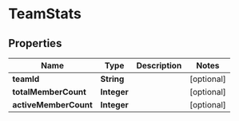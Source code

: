 
# TeamStats

## Properties
Name | Type | Description | Notes
------------ | ------------- | ------------- | -------------
**teamId** | **String** |  |  [optional]
**totalMemberCount** | **Integer** |  |  [optional]
**activeMemberCount** | **Integer** |  |  [optional]



